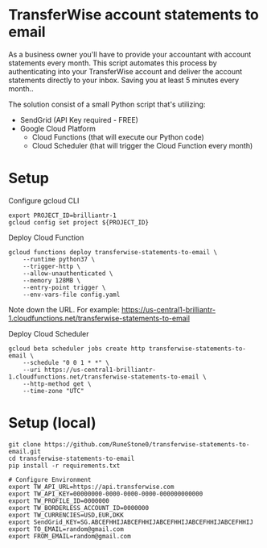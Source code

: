 # TransferWise account statements to email

As a business owner you'll have to provide your accountant with account statements every month.
This script automates this process by authenticating into your TransferWise account and deliver
the account statements directly to your inbox. Saving you at least 5 minutes every month..

The solution consist of a small Python script that's utilizing:
* SendGrid (API Key required - FREE)
* Google Cloud Platform
	* Cloud Functions (that will execute our Python code)
	* Cloud Scheduler (that will trigger the Cloud Function every month)

# Setup
Configure gcloud CLI
```
export PROJECT_ID=brilliantr-1
gcloud config set project ${PROJECT_ID}
```

Deploy Cloud Function
```
gcloud functions deploy transferwise-statements-to-email \
	--runtime python37 \
	--trigger-http \
	--allow-unauthenticated \
	--memory 128MB \
	--entry-point trigger \
	--env-vars-file config.yaml
```
Note down the URL. For example: https://us-central1-brilliantr-1.cloudfunctions.net/transferwise-statements-to-email

Deploy Cloud Scheduler
```
gcloud beta scheduler jobs create http transferwise-statements-to-email \
	--schedule "0 0 1 * *" \
	--uri https://us-central1-brilliantr-1.cloudfunctions.net/transferwise-statements-to-email \
	--http-method get \
	--time-zone "UTC"
```


# Setup (local)
```
git clone https://github.com/RuneStone0/transferwise-statements-to-email.git 
cd transferwise-statements-to-email
pip install -r requirements.txt

# Configure Environment
export TW_API_URL=https://api.transferwise.com
export TW_API_KEY=00000000-0000-0000-0000-000000000000
export TW_PROFILE_ID=0000000
export TW_BORDERLESS_ACCOUNT_ID=0000000
export TW_CURRENCIES=USD,EUR,DKK
export SendGrid_KEY=SG.ABCEFHHIJABCEFHHIJABCEFHHIJABCEFHHIJABCEFHHIJ
export TO_EMAIL=random@gmail.com
export FROM_EMAIL=random@gmail.com
```